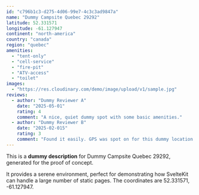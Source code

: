 ```yaml
---
id: "c796b1c3-d275-4d06-99e7-4c3c3ad9847a"
name: "Dummy Campsite Quebec 29292"
latitude: 52.331571
longitude: -61.127947
continent: "north-america"
country: "canada"
region: "quebec"
amenities:
  - "tent-only"
  - "cell-service"
  - "fire-pit"
  - "ATV-access"
  - "toilet"
images:
  - "https://res.cloudinary.com/demo/image/upload/v1/sample.jpg"
reviews:
  - author: "Dummy Reviewer A"
    date: "2025-05-01"
    rating: 4
    comment: "A nice, quiet dummy spot with some basic amenities."
  - author: "Dummy Reviewer B"
    date: "2025-02-015"
    rating: 3
    comment: "Found it easily. GPS was spot on for this dummy location."
---
```


This is a **dummy description** for Dummy Campsite Quebec 29292, generated for the proof of concept.

It provides a serene environment, perfect for demonstrating how SvelteKit can handle a large number of static pages. The coordinates are 52.331571, -61.127947.
